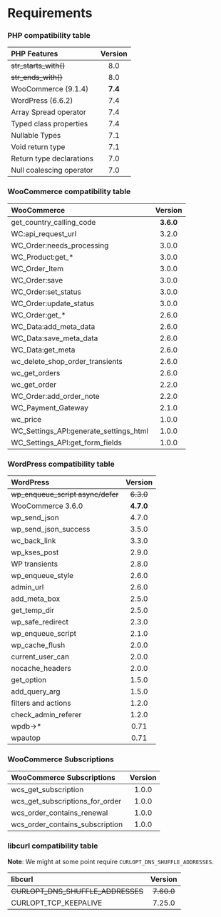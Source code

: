 # Requirements

### PHP compatibility table

| PHP Features                              | Version |
| :---------------------------------------- | :-----: |
| ~~str_starts_with()~~                     | 8.0     |
| ~~str_ends_with()~~                       | 8.0     |
| WooCommerce (9.1.4)                       | **7.4** |
| WordPress (6.6.2)                         | 7.4     |
| Array Spread operator                     | 7.4     |
| Typed class properties                    | 7.4     |
| Nullable Types                            | 7.1     |
| Void return type                          | 7.1     |
| Return type declarations                  | 7.0     |
| Null coalescing operator                  | 7.0     |


### WooCommerce compatibility table

| WooCommerce                               | Version  |
| :---------------------------------------- | :------: |
| get_country_calling_code                  | **3.6.0**|
| WC:api_request_url                        | 3.2.0    |
| WC_Order:needs_processing                 | 3.0.0    |
| WC_Product:get_*                          | 3.0.0    |
| WC_Order_Item                             | 3.0.0    |
| WC_Order:save                             | 3.0.0    |
| WC_Order:set_status                       | 3.0.0    |
| WC_Order:update_status                    | 3.0.0    |
| WC_Order:get_*                            | 2.6.0    |
| WC_Data:add_meta_data                     | 2.6.0    |
| WC_Data:save_meta_data                    | 2.6.0    |
| WC_Data:get_meta                          | 2.6.0    |
| wc_delete_shop_order_transients           | 2.6.0    |
| wc_get_orders                             | 2.6.0    |
| wc_get_order                              | 2.2.0    |
| WC_Order:add_order_note                   | 2.2.0    |
| WC_Payment_Gateway                        | 2.1.0    |
| wc_price                                  | 1.0.0    |
| WC_Settings_API:generate_settings_html    | 1.0.0    |
| WC_Settings_API:get_form_fields           | 1.0.0    |


### WordPress compatibility table

| WordPress                                 | Version  |
| :---------------------------------------- | :------: |
| ~~wp_enqueue_script async/defer~~         | ~~6.3.0~~|
| WooCommerce 3.6.0                         | **4.7.0**|
| wp_send_json                              | 4.7.0    |
| wp_send_json_success                      | 3.5.0    |
| wc_back_link                              | 3.3.0    |
| wp_kses_post                              | 2.9.0    |
| WP transients                             | 2.8.0    |
| wp_enqueue_style                          | 2.6.0    |
| admin_url                                 | 2.6.0    |
| add_meta_box                              | 2.5.0    |
| get_temp_dir                              | 2.5.0    |
| wp_safe_redirect                          | 2.3.0    |
| wp_enqueue_script                         | 2.1.0    |
| wp_cache_flush                            | 2.0.0    |
| current_user_can                          | 2.0.0    |
| nocache_headers                           | 2.0.0    |
| get_option                                | 1.5.0    |
| add_query_arg                             | 1.5.0    |
| filters and actions                       | 1.2.0    |
| check_admin_referer                       | 1.2.0    |
| wpdb->*                                   | 0.71     |
| wpautop                                   | 0.71     |


### WooCommerce Subscriptions

| WooCommerce Subscriptions                 | Version  |
| :---------------------------------------- | :------: |
| wcs_get_subscription                      | 1.0.0    |
| wcs_get_subscriptions_for_order           | 1.0.0    |
| wcs_order_contains_renewal                | 1.0.0    |
| wcs_order_contains_subscription           | 1.0.0    |


### libcurl compatibility table

**Note**: We might at some point require `CURLOPT_DNS_SHUFFLE_ADDRESSES`.

| libcurl                                   | Version |
| :---------------------------------------- | :-----: |
| ~~CURLOPT_DNS_SHUFFLE_ADDRESSES~~         | ~~7.60.0~~|
| CURLOPT_TCP_KEEPALIVE                     | 7.25.0  |